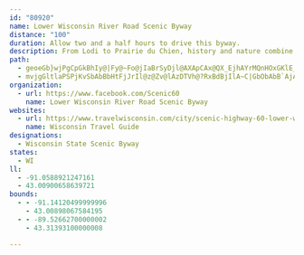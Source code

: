 ```yaml
---
id: "80920"
name: Lower Wisconsin River Road Scenic Byway
distance: "100"
duration: Allow two and a half hours to drive this byway.
description: From Lodi to Prairie du Chien, history and nature combine on the Lower Wisconsin River Road Scenic Byway. Travelers on this byway will have the opportunity to follow the Wisconsin River, traversing south-central and southwestern Wisconsin.
path:
  - geoeGb}wjPgCpGkBhIy@|Fy@~Fo@jIaBrSyDjl@AXApCAx@QX_EjhAYrMQnHOxGKlE_@~K]hGEh@[pFQxK_AdHqBfKaBdGoCfKkEvJ}BdFy@hBcCpDo@~@S\uC~EsA~B{AdCgEfH}FxJk@bAyI`Ou@lAwAdCsEbHuF`KiFrJwDzF_D~FuAfCcDfGeBdDaB|Ci@`AaAhBgBjCk@~@cA~@uDzAgEbAeFdAaEz@yOfEcB`@_C`@eEp@qCTgCD{FBuFDmGJmFDgD?
  - mvjgGltlaPSPjKvSbAbBbHtFjJrIl@z@Zv@lAzDTVh@?RxBdBjIlA~C|GbObAbB`AjAlHtE`BxAhAdBvBhEj@xCl@`EF~BVlr@RvNTxFx@lMZtCNlDOrFYxDs@fG[~FEnCE|T@do@AnHYjNyEl_AGlDBlAdAtMNlI[pH{Hrw@sOncAoHjo@q@vH[xJI|s@Pfz@GzBgCpYIfFLlAx@rE~Sjf@hAxCXxBB`CWpBa@zAc@`Ay@dAu@p@sAl@gDv@eCrAsBrBgC~D{IrR_@jBKfDNrBn@jBvJ`ShAzEHrB?dTJjh@LtMRrEn@lFp@rD|@nDXbArCnHvnAttCpMiN`FaFn@e@hLsD~Ce@rDMlTXzAJbJ~BpLhE|Bp@vHrAdP`Bh@PhIrE[xEoAxc@x@tf@TdWThzAKhCUzBy@~DTLj@x@\pADnLc@b{BBhuA^lF^rBlAlDx@dBvBfCpT`PvAz@nCpA|QbHdBnAhAhAhAdBl@jArBrGfHfXx@~DbCfPj@lBvAlCdBrBr@f@hB|@|AXnGDlALfCv@zBzA~@`A|AjCh@jAv@xCnDdUdKzh@n@fEXvDNfECdd@RxCXrBZ~Ab@nAtA|ClA|AhCxB|BbAnMfDnC~@|CfB`@d@lArBxN~XfL`TdHvSdCnJf@pA~@~@hEjB|@zAZvAl@bHN~@bCbKdExIvAzDTpBLlENnCn@nC|FnLlEzG|AtAxBbAdOtFhFdCbQbHfHvBrA?rA_@jOiIlCq@hFQhSAbBFhBd@rAp@t@h@vCfDjLtd@|@fErE~[tAtN^`FhApVxJfj@rClI^xAjArIVtCTxHBxBM~AcG~\YlCEpBJfEl@`Ej@pBhB|D|@lCd@|BXfCB~DaAx\{@`I_BzGsAlDm@lAiE~Ge@lAo@~BY~Am@tHE~BDjBRrB^zBd@~AhA`CrAjBbF~ElBzBj@~@r@xAh@fBlB`KN~BDlFi@~HUbB_BdIeD`MkAnGgBhK_C~Qu@rCmBvEuApESzBEpc@YfGcAtFgJ|ZiArFo@xFObD?hDDbDXxD`J`z@^tBh@jBbDzHd@zBN|B?zFl@hIJtIHp@Rv@x@`AhBx@^\t@rA|AlEN`AHfENdB~@rF|E`a@JxA?tQK|LDtRJrEb@|Cd@tBl@`Bx@jBbA~AbVpVbDlEhA`CbB~Ex@vDn@nERjCJzEHv~@JbTNzqA^vu@RjCTx@`AfAc@~Be@fDWpDIbEq@xvBHrbAd@v_CTzy@AtL]z[iEteBShP}@t`Dy@d{DCrIMjFo@nLi@nF_AdHaChLkAlEauAprE_}@~hDcB~EsBlEmA~AkAnAyAlAsCdB}D~@cBLwIDDj_@^bYFrBN~An@`DfA|Cv@lA~@fAhAx@hAf@nCj@p@?pAKfFgArAMbB?x@FlBr@tA|Ab@t@~AxE\dCDxAEtAmA~HE`CHpBn@hGj@~C\~@|C`Gn@lBr@jEJhB^bSHpB~AfJNfBBpAOhI?lBHpAPlAnA`Fb@|CBzC]nFFdEJpAXfBhCzJ\jBZhCb@xIp@nFb@|Ed@vIBpCo@x]PnGAlBu@jJc@hMoAdJCnAHlArBfMrEfN`E|Rn@tHh@zEdAlGRnBjBx[|ArLhAvF|@xL~ApM~@tU|B|VHjCmAbw@b@d|BHlAv@jDxHbQnA~ETtB|A`[j@pSA~EWxRa@~IwIp|@]~B_@xAu@lB{m@zqAs@xA}ArB{BrB{B|@kCXmPCcAJ{@VoBnAiA~A_ApCWfAOlAm@`{CLfcFC~{DlArElAjDt@lAx@~@~@r@lAj@hAd@|C^x[KpCJpIhAbCpArAjAd@l@hBlDd@fB\rBlE|h@rCxVTjDh@jROhdFRn~@?nvAN`ETnDXvBn@rClCzI~A`EvBvEjDpGtElGnf@ln@`GxIzl@hjAbFdK|ItPt]pv@rDlHtHnPnDlGnBfCfCrB|C`D~AxBfBdDtAzCrBzGrQfz@tAw@pC{@hCe@rBKfCBtBNrAXlDpAjCxAdKfJfEfD|CnCnBvBrUrYbDvEx@tBVv@~CbPdB~Dh@z@`B~AlGfDvC|BdArAtA~BpC`GxAlFvHxa@x@dDx@fB~@zAbAfA~AvAhAj@nJtBzAj@hBdAlAdAlBtB`AxAnAfClAjDn@fDlA`Jn@rC^fAxA|CvGhIhAdBl@tA`Lv_@fItUjKz`@zHlSn@`Cj@~Bl@zDTxDJrFN~C`AtEj@~AfAlBlHrI|BnEhA|Ch@nB~AfHhG|VdErMv`@j~@jFlJ~CnGfAxD~@rEhChQh@bE~@|ErAfFx@nBtAdCfWva@fBrD~@lDh@nDNjCTbv@NlD^rCrA~EnBbEvDpFhAdC|AzEd@fCTlC`Ddc@n@tL^bIl@hUHrVI`DMrBk@xD_BfIc@zDGpBVjRXlEd@xChAzCrAlBx@|@dAr@nAl@zExArAl@rC~BdBrC|DlJ|@xAdBlB~PxJvAxA~AfC^r@~@xCfJ|^~Qhs@d@bBlArHpEaAvCvX`@nHfChr@tBhs@`Cxs@XxC|Ez^PdCBjEMlCuAhPH~FXbCn@rCh@dBbAvBrJtMvA`CbYtp@`J|RpD~F|GtJhFtFtIdIlFtF`O|Q|BzDvHdTnIjWbEpLvG`UzNdj@`Mnc@`DjHrCtEbCrClCdCzKjJxAbAn@RjBd@fCFrGE~KJrBVzZ|FlEjAnBlAhCpCrAfC|@dCt@xCb@lFbBr[~Bre@RtFDjKMjQHrF\`E^vBx@hD~A~DrE~I`DnHz@lCbA`FfCtQx@rEdChKt@|B`C`Fj@x@pBxBtc@x^|CvCrDzDhDrE`DtFrBnExBvGbAnDfBxI|Izj@dAxH\fEt@vWHrAZdCh@bCdAvB
organization:
  - url: https://www.facebook.com/Scenic60
    name: Lower Wisconsin River Road Scenic Byway
websites:
  - url: https://www.travelwisconsin.com/city/scenic-highway-60-lower-wisconsin-riverway
    name: Wisconsin Travel Guide
designations:
  - Wisconsin State Scenic Byway
states:
  - WI
ll:
  - -91.0588921247161
  - 43.00900658639721
bounds:
  - - -91.14120499999996
    - 43.00898067584195
  - - -89.52662700000002
    - 43.31393100000008

---
```


